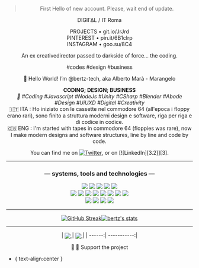 <div align="center">

  > First Hello of new account. Please, wait end of update.

DIGIΓΔL / IT Roma

PROJECTS  • git.io/JrJrd<br>
PINTEREST • pin.it/6B1clrp<br>
INSTAGRAM • goo.su/8C4<br>

An ex creativedirector passed to darkside of force... the coding.

#codes #design #business 

👋 Hello World! I’m @bertz-tech, aka Alberto Marà - Marangelo

<b>CODING; DESIGN; BUSINESS</b><br>
<i>🚀 #Coding #Javascript #NodeJs #Unity #CSharp #Blender #Abode #Design #UiUXD #Digital #Creativity</i><br>
🇮🇹 ITA : Ho iniziato con le cassette nel commodore 64 (all'epoca i floppy erano rari), sono finito a struttura moderni design e software, riga per riga e di codice in codice.<br>
🇬🇧 ENG : I'm started with tapes in commodore 64 (floppies was rare), now I  make modern designs and software structures, line by line and code by code.

<!-- Actual text -->

You can find me on [![Twitter][1.2]][1], or on [![LinkedIn][3.2]][3].

---

  <!--
    info:
    -> How to badge:https://shields.io/category/build
    -> All icons: https://simpleicons.org/
  -->
  
  ### –– systems, tools and technologies ––

  ![](https://img.shields.io/badge/OS-Debian-informational?style=flat-square&logo=debian&logoColor=white&color=aqua)
  ![](https://img.shields.io/badge/OS-Windows-informational?style=flat-square&logo=Windows&logoColor=white&color=aqua)
  ![](https://img.shields.io/badge/OS-Apple-informational?style=flat-square&logo=Apple&logoColor=white&color=aqua)
  ![](https://img.shields.io/badge/Shell-Bash-informational?style=flat-square&logo=gnu-bash&logoColor=white&color=aqua)
  ![](https://img.shields.io/badge/Dos-Terminal-informational?style=flat-square&logo=Windows-Terminal&logoColor=white&color=aqua)
  <br>
  ![](https://img.shields.io/badge/Code-Node-Js-informational?style=flat-square&logo=Node.js&logoColor=white&color=aqua)
  ![](https://img.shields.io/badge/Code-JavaScript-informational?style=flat-square&logo=javascript&logoColor=white&color=aqua)
  ![](https://img.shields.io/badge/Code-CSharp-informational?style=flat-square&logo=CSharp&logoColor=white&color=aqua)
  ![](https://img.shields.io/badge/Engine-Unity-informational?style=flat-square&logo=Unity&logoColor=white&color=aqua)
  ![](https://img.shields.io/badge/Code-Php-informational?style=flat-square&logo=Php&logoColor=white&color=aqua)
  ![](https://img.shields.io/badge/Compiler-Cordova-informational?style=flat-square&logo=Apache-Cordova&logoColor=white&color=aqua)
  ![](https://img.shields.io/badge/Semantic-Web-informational?style=flat-square&logo=Semantic-Web&logoColor=white&color=aqua)
  ![](https://img.shields.io/badge/Compiler-PWA-informational?style=flat-square&logo=PWA&logoColor=white&color=aqua)
  <br>
  ![](https://img.shields.io/badge/Tool-Figma-informational?style=flat-square&logo=Figma&logoColor=white&color=aqua)
  ![](https://img.shields.io/badge/Tool-Adobe-informational?style=flat-square&logo=Adobe&logoColor=white&color=aqua)
  ![](https://img.shields.io/badge/Tool-Wamp-informational?style=flat-square&logo=Wattpad&logoColor=white&color=aqua)
  ![](https://img.shields.io/badge/Tool-Blender-informational?style=flat-square&logo=Blender&logoColor=white&color=aqua)


  <!-- Icons -->

  [1.2]: http://i.imgur.com/wWzX9uB.png (twitter icon without padding)
  [2.2]: https://raw.githubusercontent.com/MartinHeinz/MartinHeinz/master/linkedin-3-16.png (LinkedIn icon without padding)

  <!-- Links to your social media accounts -->
  
  [1]: https://twitter.com/Martin_Heinz_
  [2]: https://www.linkedin.com/in/heinz-martin/

---

<!-- custom on https://github-readme-streak-stats.herokuapp.com/demo/ -->


[![GitHub Streak](https://github-readme-streak-stats.herokuapp.com?user=bertz-tech&theme=react&hide_border=true&date_format=M%20j%5B%2C%20Y%5D)](https://git.io/streak-stats)[![bertz's stats](https://github-readme-stats.vercel.app/api/wakatime?username=ebfeebe0-ae51-4c38-8521-9b0bf9402c6e)](https://github.com/bertz-tech/github-readme-stats)

---
  |
  <a href="https://github.com/anuraghazra/github-readme-stats">
    <img align="center" src="https://github-readme-stats.vercel.app/api/pin/?username=anuraghazra&repo=github-readme-stats" />
  </a>
  |
  <a href="https://github.com/anuraghazra/convoychat">
    <img align="center" src="https://github-readme-stats.vercel.app/api/pin/?username=anuraghazra&repo=convoychat" />
  </a>
  |
  | ------:| -----------:|

<!--https://emojipedia.org/emoji/-->
🧠
💖 Support the project

</div>


* {
  text-align:center
}
